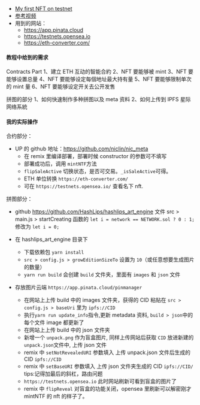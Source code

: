 - [My first NFT on testnet](https://testnets.opensea.io/assets/rinkeby/0x72fca63bfa4a81de64c62902e7b5246afbbec8c0/0)
- [参考视频](https://www.bilibili.com/video/BV1S341177sQ)
- 用到的网站：
  - https://app.pinata.cloud
  - https://testnets.opensea.io
  - https://eth-converter.com/

#### 教程中给到的需求

Contracts Part
1、建立 ETH 互动的智能合約
2、NFT 要能够被 mint
3、NFT 要能够设置总量
4、NFT 要能够设定每個地址最大持有量
5、NFT 要能够限制单次的 mint 量
6、NFT 要能够设定开关去公开发售

拼图的部分
1、如何快速制作多种拼图以及 meta 资料
2、如何上传到 IPFS 星际网络系統

#### 我的实际操作

合约部分：

- UP 的 github 地址：https://github.com/niclin/nic_meta
  - 在 remix 里编译部署，部署时候 constructor 的参数可不填写
  - 部署成功后，调用 `mintNTF`方法
  - `flipSaleActive` 切换状态，是否可交易。`_isSaleActive`可得。
  - ETH 单位转换 `https://eth-converter.com/`
  - 可在 `https://testnets.opensea.io/` 查看名下 nft.

拼图部分：

- github https://github.com/HashLips/hashlips_art_engine
  文件 src > main.js > startCreating 函数的
  `let i = network == NETWORK.sol ? 0 : 1;` 修改为 `let i = 0;`
- 在 hashlips_art_engine 目录下

  - 下载依赖包 `yarn install`
  - `src > config.js > growEditionSizeTo` 设置为 `10`（或任意想要生成图片的数量）
  - `yarn run build` 会创建 `build` 文件夹，里面有 `images` 和 `json` 文件

- 存放图片云端 `https://app.pinata.cloud/pinmanager`
  - 在网站上上传 build 中的 images 文件夹，获得的 CID 粘贴在
    `src > config.js > baseUri` 里为 `ipfs://CID`
  - 执行`yarn run update_info`指令,更新 metadata 资料, `build > json`中的每个文件 image 都更新了
  - 在网站上上传 build 中的 json 文件夹
  - 新增一个 `unpack.png` 作为盲盒图片, 同样上传网站后获取 `CID` 放进新建的`unpack.json`文件中, 上传 json 文件
  - remix 中 `setNotRevealedURI` 参数填入 上传 unpack.json 文件后生成的 CID `ipfs://CID`
  - remix 中 `setBaseURI` 参数填入 上传 json 文件夹生成的 CID `ipfs://CID/`
    tips:记得加最后的斜杠，路由问题
  - `https://testnets.opensea.io` 此时网站刷新可看到盲盒的图片了
  - remix 中 `flipReveal` 对盲盒的功能关闭，opensea 里刷新可以解密刚才 mintNTF 的 nft 的样子了。
